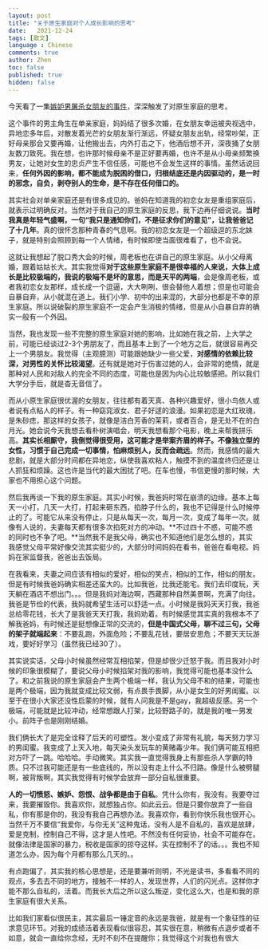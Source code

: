 ```yaml
---
layout: post
title: "关于原生家庭对个人成长影响的思考"
date:   2021-12-24
tags: [散文]
language : Chinese
comments: true
author: Zhen
toc: false
published: true
hidden: false
---
```

今天看了一集[嫉妒男屠杀女朋友的事件](https://www.youtube.com/watch?v=WkwV0bOtiJI)，深深触发了对原生家庭的思考。

这个事件的男主角生在单亲家庭，妈妈结了很多次婚，在女朋友幸运被央视选中，异地恋多年后，对散发着光芒的女朋友渐行渐远，怀疑女朋友出轨，经常吵架，正好母亲那会又要再婚，让他搬出去，内外打击之下，他酒后想不开，深夜捅了女朋友数刀致死。我在想，也许那时候母亲不是正好要再婚，也许不是从小母亲频繁换男友，让她对女生的忠贞产生不信任感，可能也不会发生这样的事情。虽然话说回来，**任何外因的影响，都不能成为脱困的借口，归根结底还是内因驱动的，是一时的邪念，自负，剥夺别人的生命，是不存在任何借口的。**

其实社会对单亲家庭还是有很多成见的。爸妈在知道我的初恋女友是重组家庭后，就表示过明确反对。当然对于我自己的原生家庭的反思，我下边再仔细说说。**当时我真是年轻气盛啊，一句“我只是通知你们，不是征求你们的意见”，让我爸爸记了十几年**。真的很怀念那种青春的气息啊。我的初恋女友是一个超级逗的东北妹子，就是特别会照顾到每一个人情绪，有时候即使当面很难看了，也不会说。

这就让我想起了脱口秀大会的时候，周老板也在讲自己的原生家庭。从小父母离婚，跟着姑姑长大。其实我觉得**对于这些原生家庭不是很幸福的人来说，大体上成长是比较极端的，我说的极端不是坏的意思，而是天平的两端**，会是像周老板，或者我初恋女友那样，成长成一个逗逼，大大咧咧，很会替他人着想；但是也可能会自暴自弃，从小就混在道上。我们小学、初中的出来混的，大部分也都是不幸的原生家庭。所以说破裂的原生家庭不一定会产生消极的情绪，但是从小自暴自弃的确实一般有一个外因。

当然，我也发现一些不完整的原生家庭对她的影响，比如她在我之前，上大学之前，可能已经谈过2-3个男朋友了，而且基本上到了一个地方之后，就很容易再交上一个男朋友。我觉得（主观臆测）可能跟她缺少一些父爱，**对感情的依赖比较深，对男性的关怀比较渴望**。还有就是她对于伤害过她的人，会非常的绝情，就是那种对人民和对敌人的完全不同的态度，可能也是因为内心比较敏感把。所以我们大学分手后，就是杳无音信了。

而从小原生家庭很优渥的女朋友，往往都有着天真、各种兴趣爱好，很小鸟依人或者说有点粘人的样子。有一种窈窕淑女、君子好逑的浪漫。如果初恋是大红玫瑰，是朱砂痣，那这样的女孩子，就像是洁白芳香的茉莉，或者百合，是无处不在的白月光。她会说今天我想去看朴树演唱会，明天我想看那个电影，晚上来帮我拼乐高。**其实长相厮守，我倒觉得很受用，这可能才是举案齐眉的样子。不像独立型的女性，习惯于自己完成一切事情，怕麻烦别人，反而会疏远**。然而，我感情的最大悲剧，就是大部分时间都在异地恋，纵使我喜欢粘人，触摸不到的温度终归还是让人抓狂和烦躁。这也许是当代的最大困扰了吧。在车也慢，书信更慢的那时候，大家也不用担心这个问题。

然后我再谈一下我的原生家庭。其实小时候，我爸妈时常在崩溃的边缘。基本上每天一小打，几天一大打，打起来砸东西，掐脖子什么的，我也不记得是什么时候停止的了。可能它从来没有停止，只是从每天一次，每月一次，变成了每年一次。就像有人说的，夫妻每天都有很多次掐死对方的冲动。**不过四十不惑，可能不惑的同时也不争了吧。**当然我不是我父母，确实也不知道他们是怎么想的，其实我感觉父母平常好像交流其实挺少的，大部分时间妈妈在看书，爸爸在看电视。妈妈在家监督我，爸爸出去饭局。

在我看来，夫妻之间应该有相似的爱好，相似的笑点，相似的工作，相似的朋友。但是有时候我爸妈确实相差还蛮大的。比如我爸，比我还能宅。我们去印度玩，天天躺在酒店不想出门。。。但是我妈对海边啊，西藏那种自然美景啊，充满了向往。我爸是节俭的代表，我妈就希望生活可以舒适一点。小时候是我妈天天打我，我爸总给零花钱，长大了是我爸天天打我，我妈劝着。有时候感觉其实真的我根本不了解我爸妈，有时候还是挺想像正常的交流的，**但是中国式父母，聊不过三句，父母的架子就端起来**：不要乱跑，外面危险；不要乱花钱，要居安思危；不要天天玩游戏，要好好学习（虽然我已经30了）。

其实说实话，父母小时候虽然经常互相掐架，但是却很少迁怒于我。而且我对小时候的印象很模糊了，要说父母小时候掐架对我的影响，我觉得可能也基本没什么了。和之前我说的原生家庭会产生两个极端一样，我认为父母不和的结果，可能也是两个极端，因为我就变成比较文弱，有点畏手畏脚，从小是女生的好男闺蜜。以至于在很小大家还没性启蒙的时候，就有人问我是不是gay，我超级反感。另一个极端，可能就是比较冲动，经常想跟人打架，比较野路子的，就是我的唯一男发小。前阵子也是刚刚结婚。

我们俩长大了是完全诠释了后天的可塑性。发小变成了非常有礼貌，每天努力学习的男闺蜜。我变成了上天入地，每天染头发玩车的黄赌毒少年。我们俩可能互相把对方吓了一跳。哈哈哈。手动微笑。其实我一直觉得我身上有那些杀人学霸的特质。只不过我可能还是有一些底线的，所以没有走上什么不归路。像是什么被劈腿啊，被背叛啊，其实我觉得有时候学会放弃一部分自私很重要。

**人的一切愤怒、嫉妒、怨恨、战争都是由于自私**。凭什么你有，我没有。我要夺过来，我要摧毁你。我喜欢你，就想独占你。如此云云。但是只要你放弃了一些自私，你有那是你的，我没有我自己再想办法。我喜欢你，看到你快乐我也很开心。当然千万不要信“我爱你，与你无关”这种鬼话，没有人是不自私的，喜欢是放肆，爱是克制，控制自己不得，这才是人性吧。不然没有任何妥协，社会不可能存在。就像法律是国家的暴力，税收是国家的掠夺这样。实在控制不了的话。。。我也不知道怎么办，因为每个月都有那么几天的。。

有点跑偏了，其实我的核心思想是，还是要兼听则明，不光是读书，多看看不同的观点，多去去不同的地方，接触不一样的人，发现世界，人们的闪光点。这样你才能不那么自私的，活着。而我长大后之所以这么叛逆，变化这么大，也是和我的原生家庭有很大关系。

比如我们家看似很民主，其实最后一锤定音的永远是我爸，就是有一个象征性的征求意见环节。对我的成绩活着表现看似很容忍，其实很在意，稍微有点退步或者不如意，就会一直给你念经，无时不刻不在提醒你；我觉得这个对我也有很大
<!--stackedit_data:
eyJoaXN0b3J5IjpbODg5OTQ0MTAsMTg0OTc4NjQyM119
-->